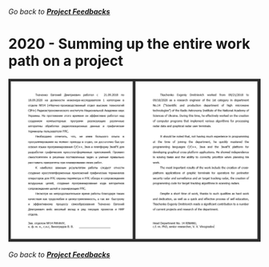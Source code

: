 *Go back to [**Project Feedbacks**](../../README.md#project-feedbacks)*

# 2020 - Summing up the entire work path on a project

![picture](../pictures/feedbacks/2020-September-RINANU-Quit-Project-Feedback-from-ProjectManager.PNG)

*Go back to [**Project Feedbacks**](../../README.md#project-feedbacks)*